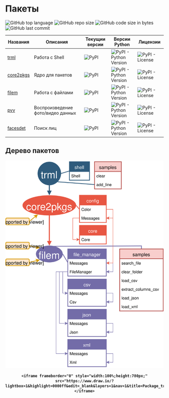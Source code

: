 # Пакеты

![GitHub top language](https://img.shields.io/github/languages/top/DmitryRyumin/pkgs)
![GitHub repo size](https://img.shields.io/github/repo-size/DmitryRyumin/pkgs)
![GitHub code size in bytes](https://img.shields.io/github/languages/code-size/DmitryRyumin/pkgs)
![GitHub last commit](https://img.shields.io/github/last-commit/DmitryRyumin/pkgs)

| Названия | Описания | Текущии версии | Версии Python | Лицензии |
| -------- | -------- | -------------- | ------------- | -------- |
| [trml](https://github.com/DmitryRyumin/pkgs/tree/master/trml) | Работа с Shell | ![PyPI](https://img.shields.io/pypi/v/trml)  | ![PyPI - Python Version](https://img.shields.io/pypi/pyversions/trml) | ![PyPI - License](https://img.shields.io/pypi/l/trml) |
| [core2pkgs](https://github.com/DmitryRyumin/pkgs/tree/master/core2pkgs) | Ядро для пакетов | ![PyPI](https://img.shields.io/pypi/v/core2pkgs) | ![PyPI - Python Version](https://img.shields.io/pypi/pyversions/core2pkgs) | ![PyPI - License](https://img.shields.io/pypi/l/core2pkgs) |
| [filem](https://github.com/DmitryRyumin/pkgs/tree/master/filem) | Работа с файлами | ![PyPI](https://img.shields.io/pypi/v/filem) | ![PyPI - Python Version](https://img.shields.io/pypi/pyversions/filem) | ![PyPI - License](https://img.shields.io/pypi/l/filem) |
| [pvv](https://github.com/DmitryRyumin/pkgs/tree/master/pvv) | Воспроизведение фото/видео данных | ![PyPI](https://img.shields.io/pypi/v/pvv) | ![PyPI - Python Version](https://img.shields.io/pypi/pyversions/pvv) | ![PyPI - License](https://img.shields.io/pypi/l/pvv) |
| [facesdet](https://github.com/DmitryRyumin/pkgs/tree/master/facesdet) | Поиск лиц | ![PyPI](https://img.shields.io/pypi/v/facesdet) | ![PyPI - Python Version](https://img.shields.io/pypi/pyversions/facesdet) | ![PyPI - License](https://img.shields.io/pypi/l/facesdet) |

## Дерево пакетов

<h4 align="center">
    <img src="https://github.com/DmitryRyumin/pkgs/blob/master/Package_tree.svg" alt="Дерево пакетов" />
    
    <iframe frameborder="0" style="width:100%;height:780px;" src="https://www.draw.io/?lightbox=1&highlight=0000ff&edit=_blank&layers=1&nav=1&title=Package_tree.drawio#R7V3bcqO4Fv2aPCaFuPPYSXfOXJKqrs6cmjlPKQVkmwlGHiCJM19%2FxEWAkABhA3Y6uFLdkQyS0L6w1t6ScqHdbPf%2FieBuc489FFyoire%2F0L5eqOqlQ%2F5Jy%2B95WXe0vGId%2BV5eBaqKB%2F9fVFQqRe2L76GYuTDBOEj8HVvp4jBEbsLUwSjCb%2BxlKxywve7gGnEVDy4M%2BNo%2FfS%2FZ5LW2alX1vyB%2FvaE9A7N44CfoPq8j%2FBIW%2FYU4RPk3W0ibKZ4x3kAPv9WqtG8X2k2EcZL%2Ftt3foCCdVDpj%2BX23Ld%2BWQ45QmMjc8PvL9o8313n%2Bdfvfhx9P28ffjM0%2Fl0A183ZeYfBSTEYx3OSdzg7yyGQVxewBtWsUel%2FSea9q4iTCz%2BXsqWXNDQ5wlLWjWZp588Um32ySbUCqQNZQEr3%2FRQrKlUGL%2F0uLtPB1z5Tei1I258ij3%2B39JG%2FE1K2inLVypehaUa4aSgvvtcJ3FPlblKCoqMsnIH3q1qkuqmL8ErmoY37tYnoTGK1R0ikIrdQJYmQIkwFF7%2BROamGmqpMZyhorjOzSLspvlcoCpdC2TV1daSUszGRdNl%2F2%2BB375NnK7oBms53ZNttE%2FuTFXXWtazakWvqVpdsWkb4ODFJimrUc9kuN7SWfNq4XonrwvXbZLr0g7ngaA7BPo5qg3h75JW%2BSlmoSqKoyexpgW%2FZ8lqXeGtfWTYtlAcauKjNrsazSlhg7MjqtaESLUaUtBvQYjM4ZDFCmtBh6D30HGodajMo2ZDTGMtgoamo%2BimKb%2BjDNxlGywWscwuBbVdvw4NU1dxjvCq39GyXJe4EW4EuCWQWPyUQkxbea0mkWrAmlb4QVDpl703LtTiX7sOb4FGD3Oa%2B69QM6ihFVH1Do06f6Zsu7IkIBTPxXdiQiFWY0Yqj46TBr4k8iIhVOBYKA4LdU1G8bP0EPO5g9%2FRsBkA1BUmREBXELt36Qav8vKHhFie%2FCfondZh9SDwN%2FHZI6l8x%2F%2BkpvqIXQqZppe0SmIt3J%2Bi2eKu13HUHPR1XfRYMw3uXIdOXvU60uFOMVRQnad6tGqw8DqsJ6MIqXa%2F7LErgvq8N7HSV6U%2BNE7%2BIIqbvndfyTyf%2BbbZi6Ki%2F%2FMcQNTNbzA4G8y2vqAjenEriAHsSb7L6GsOM3fxvAbCaaE%2BZu%2FMC7g%2B%2F4JR0t8druMy1db3Dk%2F0uuhyKnrjodZlnd%2BZC2WPQVoZjc%2B51OOWhU3cM9c%2BEdjBM6ShwEcBf7T9m40xu3xA374TVOErwtLqJPecsOapV9RLpXU1qgcy89RvF5mNem4TGxJD9cUzCYl%2F7I3po9r8Fi%2BHd%2BSB%2ByZoaYKO8qyMbz6hcTMYpaN5GRQKtFSm0Y7UpddPaDuFwYrslIB%2FUm8plaw4RgQCQYwgRdpyKbBEfR8ELNuB6ExkXmPqkkfYdW6Zj1quZH8Rg6K8WN73kozLQugQl8Ki2ygIakbeOa%2FJAnv0kRvkH6uiFlUJXJT3p5RPQwJHoF%2FUzkiJjNG0pNh1HwVBt3lEs%2FlEqqyKpRhwfilYsyOUdKl6gfG%2F%2BNaAzDwsewvPKVdCKWVzmvkYGvaR0JfEvOpzhNzjcl49Ma6Oxgykd81pVSfYDNtqueHQPkYYGLw5W%2FPhkuqGxjwQWyuKCcs1PhAq0f7toCW7U7mG0XMJDo7kyQgckjg1xuCzJoOqEhyECkTJMhA6pKNRneoziGa8RT5UWMrWI0%2BBf4vGLko10DAZ4bwDj2Xc6Vg6kxnjhHBgYgvsGhzk60MB4OtBSxzlAcCBxt3uC%2Fznamq4cBwUv9yqk%2BNqBvOtrssTiwZfTNzIXajVYbl5t2w8gmyKXRfHuXFbL0ZIyEgtCIWZvgDPir5Vwr7bhNKudwgKVK2KY0G7MlrfC0aQhTlF81g%2FSdtYsQoxrmPy%2BYvssu40wCX8gFQN%2Fts6mj35Pf1sX%2FAb2eXLeCLttOFZau3XpEf2SiiaBiRPsl85F3zQ6HVGdPRms79X%2FVpCLIdN2BCsvwkJqhNNmL1Mu%2FL%2FYNGujcsqXQeZMbj%2FfiVzn9SnMd3LQvDHdhuLIMV1XkGO6hoW%2BJ7s6E4Vp8JvFGZF2fmRnlHuh8Ce7Roe%2FxmFFJfo5hRkNi4ZMtAqH22c%2BBemLhhtOMhTtTEiC74XoOpUCpE%2BuIhU%2FGgbQW%2FNE%2BTiB%2B4kl5kMWD3hhud4EgpjQXLlnZLsqQ5SfAJUPxx7Vt6EZ9mHPjD6t3%2FdCYAfb%2B3s4FffDhBDdAcImv877mbOEH7awmQ%2Bh5j4EfLihygBhPHV%2B3Z1xAIb9MvixMBiBHhIy2LGTsXTLPR80nxYwWi6Cay1blV8zbTNzcsphmm2S6BTGOtu2DXxtBEBPa8lr9odfHlpu5ZlwfqzYyD%2BVSr75wylQxQlsiLXEWOyGqQNh0OyGqTXhGzQ%2BCTi946Pa%2FEb0nXdPe6z3tlkS1dLqjzXsZrFY7B7vBRkOy68bG8nyOxL6gT52kawlXzafr9G1%2BMl0HjnUFgK2Yjp26ZUVj%2FbmlXQFd1S1gGGZ6ybzqK0KiwxOKs2YTuc52MPTIfC2JxEqpDLkwxGSJRGdZu3CIW%2ByjYCO6xZK8nKlf1MAp%2FWI5Ox%2FaMe63QYI9300W31hTLMkE8WS%2BESj88sqULT9uYQjXiA%2FIzpXVqM4q%2BfmzGmOttijn7ETZjjLBWcJJwfZZehLICPkOmf7OJOEBFJWzs2U1ertDGpL1EKrUZPFyoPAsm7gJdN%2FiMBdhDsp9zC3MedfQdJ7AddzuglF2CpRwoD%2BVkZtBey5DUwG3F1Qzp9wNOs4WAKA2T%2FmSQ%2FvDF7yw%2Fcyxih8o%2FKq%2Fgeo%2B0mlzH3m3tLyRtLHV9iViU9qH3ohOm4daSPcKMXB252UB5ehDFo9eKdnlrQ%2B1CnmdlnDnap8757f2a6L392jJ6eZuYevQExD1JukGxyqo5JA1oM7h0%2FkliW78yun3QtwX4i5L3DVBXn9M4t48Iki0juBsiDufPViIe7sfOmPiDvgw%2Bo3AUS5CPGfCDvg42pRQbi7CPtGW427EIMF0HFn8CHpOBJgdP5rThAMMUF%2Fp6Nh2Q9Mnig70HQlwimCC4Bzak5nicfvPxMvoxjVF%2BeiCLmtzuXW22xxw%2BDPrJz2Do0F%2FtIMZW%2BMEbrXJ%2FcayMtUWD7ljpXPjqA5lDooH%2BLDd3zEOOWtbON7C8WQ5ni5YlvVZOR7gU3oLx2t3ROfM8fh83m8iT7lI8axJ3rzx%2Bp%2BS5FHMIPFXL6QBZ64FC8n7TCSPPwn1ZKb4YUiehCX1rJ4AjjbnSdo8D7IYC3AOtSuOLoGudkejddZQWte4gRJQ%2BRucWXggn%2BrbC%2F7wz0IDFxooSwMNfaGBpXktqT5JbHnuqT4aP6xJ8i%2BBo1yEeM4sUD2j%2FMKHZYHSqT4gneqr%2FfXkhQV%2BDhZILe8cTHFEFihhVvKMrjcZZ8yZjGujQCNwOGceDmcO5XCNGwx7Dkqm8qm55UDI5UDINvrVzJELt0hqIh9Az2kbyL9kOjwX%2FqXyabgYwcjdPKZbkjl7%2BtToXR2eiROp1YTonc%2FEZUd8Pq5w4C37JAdJUwSeZ5YmnwYIMPQeRTsNFkm2S5JG0U4oST6GTOQVQTd5JO%2F3l20YL0IdKFSgWCeXKh%2B6zOxTuExskWWHLDXt1LLU%2BOBlJktRqmcRZYcojelAEClGOD3fqALAEdxt7rGH0iv%2BDw%3D%3D"></iframe>
</h4>

